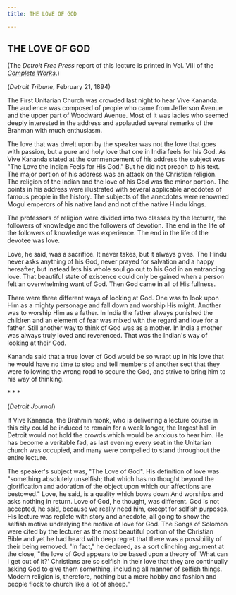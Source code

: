 ```yaml
---
title: THE LOVE OF GOD

---
```





  

## THE LOVE OF GOD

(The *Detroit Free Press* report of this lecture is printed in Vol. VIII
of the *[Complete
Works](../../volume_8/notes_of_class_talks_and_lectures/the_love_of_god_ii.htm)*.)

(*Detroit Tribune*, February 21, 1894)

The First Unitarian Church was crowded last night to hear Vive Kananda.
The audience was composed of people who came from Jefferson Avenue and
the upper part of Woodward Avenue. Most of it was ladies who seemed
deeply interested in the address and applauded several remarks of the
Brahman with much enthusiasm.

The love that was dwelt upon by the speaker was not the love that goes
with passion, but a pure and holy love that one in India feels for his
God. As Vive Kananda stated at the commencement of his address the
subject was "The Love the Indian Feels for His God." But he did not
preach to his text. The major portion of his address was an attack on
the Christian religion. The religion of the Indian and the love of his
God was the minor portion. The points in his address were illustrated
with several applicable anecdotes of famous people in the history. The
subjects of the anecdotes were renowned Mogul emperors of his native
land and not of the native Hindu kings.

The professors of religion were divided into two classes by the
lecturer, the followers of knowledge and the followers of devotion. The
end in the life of the followers of knowledge was experience. The end in
the life of the devotee was love.

Love, he said, was a sacrifice. It never takes, but it always gives. The
Hindu never asks anything of his God, never prayed for salvation and a
happy hereafter, but instead lets his whole soul go out to his God in an
entrancing love. That beautiful state of existence could only be gained
when a person felt an overwhelming want of God. Then God came in all of
His fullness.

There were three different ways of looking at God. One was to look upon
Him as a mighty personage and fall down and worship His might. Another
was to worship Him as a father. In India the father always punished the
children and an element of fear was mixed with the regard and love for a
father. Still another way to think of God was as a mother. In India a
mother was always truly loved and reverenced. That was the Indian's way
of looking at their God.

Kananda said that a true lover of God would be so wrapt up in his love
that he would have no time to stop and tell members of another sect that
they were following the wrong road to secure the God, and strive to
bring him to his way of thinking.

\*          \*          \*

(*Detroit Journal*)

If Vive Kananda, the Brahmin monk, who is delivering a lecture course in
this city could be induced to remain for a week longer, the largest hall
in Detroit would not hold the crowds which would be anxious to hear him.
He has become a veritable fad, as last evening every seat in the
Unitarian church was occupied, and many were compelled to stand
throughout the entire lecture.

The speaker's subject was, "The Love of God". His definition of love was
"something absolutely unselfish; that which has no thought beyond the
glorification and adoration of the object upon which our affections are
bestowed." Love, he said, is a quality which bows down And worships and
asks nothing in return. Love of God, he thought, was different. God is
not accepted, he said, because we really need him, except for selfish
purposes. His lecture was replete with story and anecdote, all going to
show the selfish motive underlying the motive of love for God. The Songs
of Solomon were cited by the lecturer as the most beautiful portion of
the Christian Bible and yet he had heard with deep regret that there was
a possibility of their being removed. "In fact," he declared, as a sort
clinching argument at the close, "the love of God appears to be based
upon a theory of 'What can I get out of it?' Christians are so selfish
in their love that they are continually asking God to give them
something, including all manner of selfish things. Modern religion is,
therefore, nothing but a mere hobby and fashion and people flock to
church like a lot of sheep."


